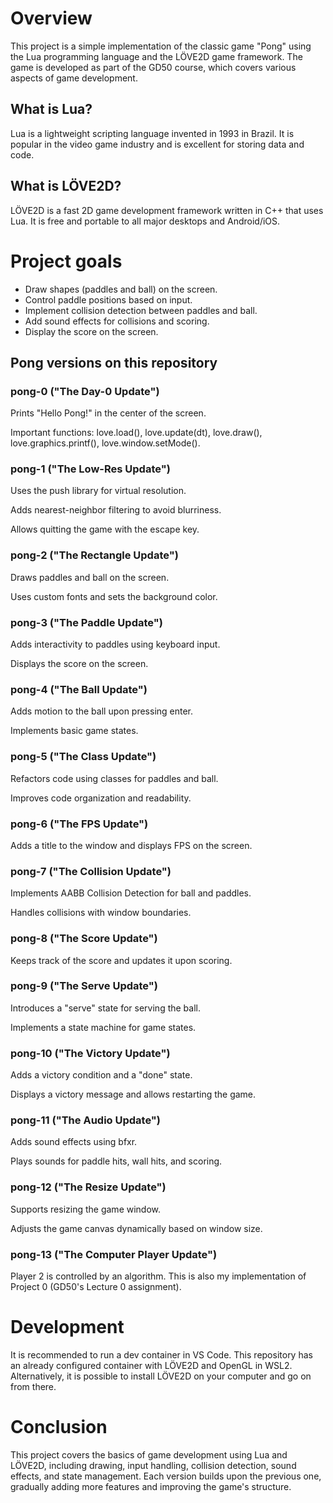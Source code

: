 # Overview

This project is a simple implementation of the classic game "Pong" using the Lua programming language and the LÖVE2D game framework. The game is developed as part of the GD50 course, which covers various aspects of game development.

## What is Lua?

Lua is a lightweight scripting language invented in 1993 in Brazil. It is popular in the video game industry and is excellent for storing data and code.

## What is LÖVE2D?

LÖVE2D is a fast 2D game development framework written in C++ that uses Lua. It is free and portable to all major desktops and Android/iOS.

# Project goals

- Draw shapes (paddles and ball) on the screen.
- Control paddle positions based on input.
- Implement collision detection between paddles and ball.
- Add sound effects for collisions and scoring.
- Display the score on the screen.

## Pong versions on this repository

### pong-0 ("The Day-0 Update")

Prints "Hello Pong!" in the center of the screen.

Important functions: love.load(), love.update(dt), love.draw(), love.graphics.printf(), love.window.setMode().

### pong-1 ("The Low-Res Update")

Uses the push library for virtual resolution.

Adds nearest-neighbor filtering to avoid blurriness.

Allows quitting the game with the escape key.

### pong-2 ("The Rectangle Update")

Draws paddles and ball on the screen.

Uses custom fonts and sets the background color.

### pong-3 ("The Paddle Update")

Adds interactivity to paddles using keyboard input.

Displays the score on the screen.

### pong-4 ("The Ball Update")

Adds motion to the ball upon pressing enter.

Implements basic game states.

### pong-5 ("The Class Update")

Refactors code using classes for paddles and ball.

Improves code organization and readability.

### pong-6 ("The FPS Update")

Adds a title to the window and displays FPS on the screen.

### pong-7 ("The Collision Update")

Implements AABB Collision Detection for ball and paddles.

Handles collisions with window boundaries.

### pong-8 ("The Score Update")

Keeps track of the score and updates it upon scoring.

### pong-9 ("The Serve Update")

Introduces a "serve" state for serving the ball.

Implements a state machine for game states.

### pong-10 ("The Victory Update")

Adds a victory condition and a "done" state.

Displays a victory message and allows restarting the game.

### pong-11 ("The Audio Update")

Adds sound effects using bfxr.

Plays sounds for paddle hits, wall hits, and scoring.

### pong-12 ("The Resize Update")

Supports resizing the game window.

Adjusts the game canvas dynamically based on window size.

### pong-13 ("The Computer Player Update")

Player 2 is controlled by an algorithm. This is also my implementation of Project 0 (GD50's Lecture 0 assignment).

# Development

It is recommended to run a dev container in VS Code. This repository has an already configured container with LÖVE2D and OpenGL in WSL2. Alternatively, it is possible to install LÖVE2D on your computer and go on from there.

# Conclusion

This project covers the basics of game development using Lua and LÖVE2D, including drawing, input handling, collision detection, sound effects, and state management. Each version builds upon the previous one, gradually adding more features and improving the game's structure.
